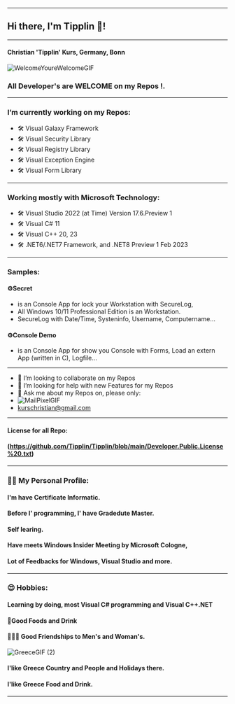 ----
## Hi there, I'm Tipplin 👋!
----
#### Christian 'Tipplin' Kurs, Germany, Bonn
![WelcomeYoureWelcomeGIF](https://user-images.githubusercontent.com/40143278/219647788-01421969-a94e-4688-8ce6-14e39193a6c6.gif)
### All Developer's are WELCOME on my Repos !.
<!--
**Tipplin/Tipplin** is a ✨ _special_ ✨ repository because its `README.md` (this file) appears on your GitHub profile.
-->
----
### I’m currently working on my Repos:
- 🛠️ Visual Galaxy Framework
- 🛠️ Visual Security Library
- 🛠️ Visual Registry Library
- 🛠️ Visual Exception Engine
- 🛠️ Visual Form Library
----
### Working mostly with Microsoft Technology:
- 🛠️ Visual Studio 2022 (at Time) Version 17.6.Preview 1
- 🛠️ Visual C# 11
- 🛠️ Visual C++ 20, 23
- 🛠️ .NET6/.NET7 Framework, and .NET8 Preview 1 Feb 2023
----
### Samples:
#### ⚙️Secret
- is an Console App for lock your Workstation with SecureLog,
- All Windows 10/11 Professional Edition is an Workstation.
- SecureLog with Date/Time, Systeninfo, Username, Computername...
#### ⚙️Console Demo
- is an Console App for show you Console with Forms, Load an extern App (written in C), Logfile...
----
- 👯 I’m looking to collaborate on my Repos
- 🤔 I’m looking for help with new Features for my Repos
- 💬 Ask me about my Repos on, please only:
- ![MailPixelGIF](https://user-images.githubusercontent.com/40143278/220922489-95805a01-03ac-4964-8f16-b4c06c13bfaf.gif)
- kurschristian@gmail.com
----
#### License for all Repo:
#### (https://github.com/Tipplin/Tipplin/blob/main/Developer.Public.License%20.txt)
----
### 👨‍🦰 My Personal Profile:
#### I'm have Certificate Informatic.
#### Before I' programming, I' have Gradedute Master.
#### Self learing.
#### Have meets Windows Insider Meeting by Microsoft Cologne,
#### Lot of Feedbacks for Windows, Visual Studio and more.
----
### 😍 Hobbies:
#### Learning by doing, most Visual C# programming and Visual C++.NET
#### 🥗Good Foods and Drink
####  👨👩‍🦰 Good Friendships to Men's and Woman's.
![GreeceGIF (2)](https://user-images.githubusercontent.com/40143278/218132199-e9cf6afc-0499-4531-a509-ea2d7bba7efd.gif)
#### I'like Greece Country and People and Holidays there.
#### I'like Greece Food and Drink.
---- 






